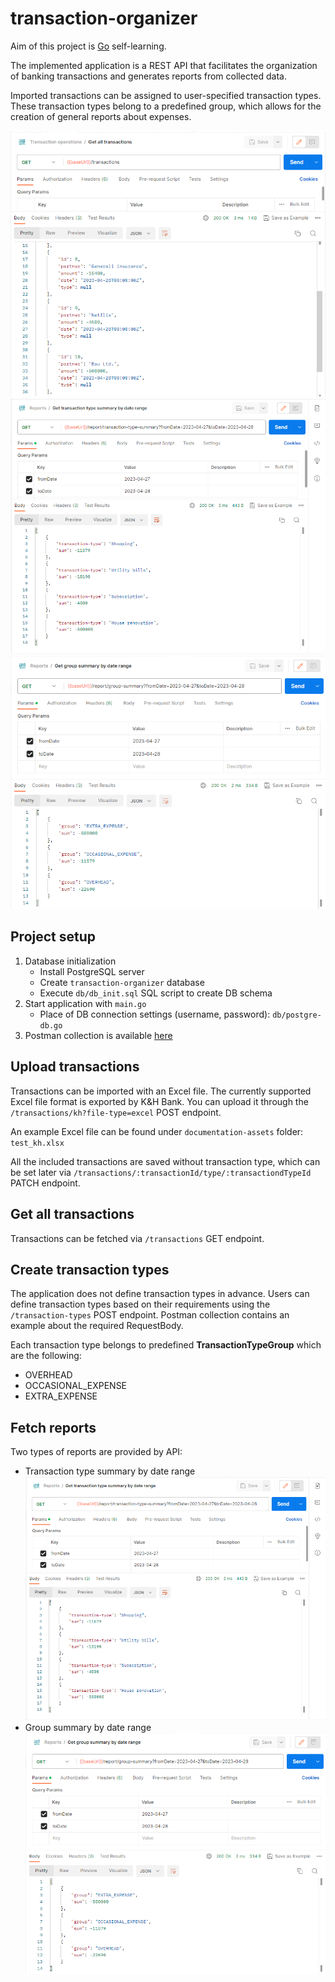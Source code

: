 # transaction-organizer

Aim of this project is [Go](https://go.dev/) self-learning.

The implemented application is a REST API that facilitates the organization of banking transactions and generates reports from collected data.

Imported transactions can be assigned to user-specified transaction types. These transaction types belong to a predefined group, which allows for the creation of general reports about expenses.

![transactions.png](documentation-assets/transactions.png)
![transaction-type-summary.png](documentation-assets/transaction-type-summary.png)
![group-summary.png](documentation-assets/group-summary.png)

## Project setup
1. Database initialization
   - Install PostgreSQL server
   - Create `transaction-organizer` database
   - Execute `db/db_init.sql` SQL script to create DB schema
2. Start application with `main.go`
   - Place of DB connection settings (username, password): `db/postgre-db.go`
3. Postman collection is available [here](https://www.postman.com/payload-explorer-83303472/workspace/transaction-organizer/overview) 

## Upload transactions
Transactions can be imported with an Excel file. The currently supported Excel file format is exported by K&H Bank. You can upload it through the `/transactions/kh?file-type=excel` POST endpoint.

An example Excel file can be found under `documentation-assets` folder: `test_kh.xlsx`

All the included transactions are saved without transaction type, which can be set later via `/transactions/:transactionId/type/:transactiondTypeId` PATCH endpoint.

## Get all transactions
Transactions can be fetched via `/transactions` GET endpoint.

## Create transaction types
The application does not define transaction types in advance. Users can define transaction types based on their requirements using the `/transaction-types` POST endpoint. Postman collection contains an example about the required RequestBody.

Each transaction type belongs to predefined **TransactionTypeGroup** which are the following:
- OVERHEAD
- OCCASIONAL_EXPENSE
- EXTRA_EXPENSE

## Fetch reports
Two types of reports are provided by API:
- Transaction type summary by date range ![transaction-type-summary.png](documentation-assets/transaction-type-summary.png)
- Group summary by date range ![group-summary.png](documentation-assets/group-summary.png)